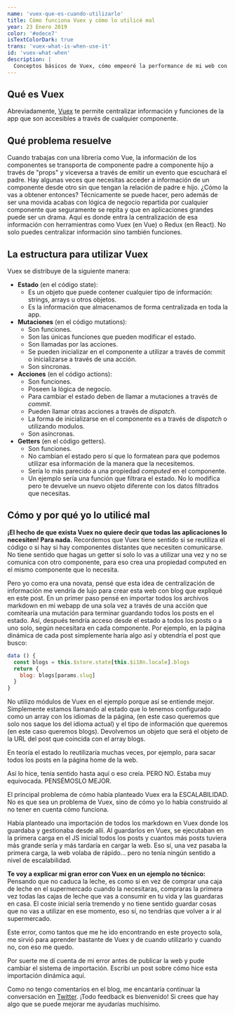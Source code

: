```yaml
---
name: 'vuex-que-es-cuando-utilizarlo'
title: Cómo funciona Vuex y cómo lo utilicé mal
year: 23 Enero 2019
color: '#edece7'
isTextColorDark: true
trans: 'vuex-what-is-when-use-it'
id: 'vuex-what-when'
description: |
  Conceptos básicos de Vuex, cómo empeoré la performance de mi web con ello y por qué
---
```

## Qué es Vuex

Abreviadamente, [Vuex](https://vuex.vuejs.org/) te permite centralizar información y funciones de la app que son accesibles a través de cualquier componente.

## Qué problema resuelve

Cuando trabajas con una librería como Vue, la información de los componentes se transporta de componente padre a componente hijo a través de "props" y viceversa a través de emitir un evento que escuchará el padre. Hay algunas veces que necesitas acceder a información de un componente desde otro sin que tengan la relación de padre e hijo. ¿Cómo la vas a obtener entonces? Técnicamente se puede hacer, pero además de ser una movida acabas con lógica de negocio repartida por cualquier componente que seguramente se repita y que en aplicaciones grandes puede ser un drama. Aquí es donde entra la centralización de esa información con herramientras como Vuex (en Vue) o Redux (en React). No solo puedes centralizar información sino también funciones. 

## La estructura para utilizar Vuex
Vuex se distribuye de la siguiente manera:

- **Estado** (en el código <inline-code>state</inline-code>):
  - Es un objeto que puede contener cualquier tipo de información: strings, arrays u otros objetos.
  - Es la información que almacenamos de forma centralizada en toda la app.
- **Mutaciones** (en el código <inline-code>mutations</inline-code>):
  - Son funciones.
  - Son las únicas funciones que pueden modificar el estado.
  - Son llamadas por las acciones.
  - Se pueden inicializar en el componente a utilizar a través de commit o inicializarse a través de una acción.
  - Son síncronas.
- **Acciones** (en el código <inline-code>actions</inline-code>):
  - Son funciones.
  - Poseen la lógica de negocio.
  - Para cambiar el estado deben de llamar a mutaciones a través de *commit*.
  - Pueden llamar otras acciones a través de *dispatch*. 
  - La forma de inicializarse en el componente es a través de *dispatch* o utilizando modulos.
  - Son asíncronas.
- **Getters** (en el código <inline-code>getters</inline-code>).
  - Son funciones.
  - No cambian el estado pero sí que lo formatean para que podemos utilizar esa información de la manera que la necesitemos.
  - Sería lo más parecido a una propiedad *computed* en el componente. 
  - Un ejemplo sería una función que filtrara el estado. No lo modifica pero te devuelve un nuevo objeto diferente con los datos filtrados que necesitas.

## Cómo y por qué yo lo utilicé mal

**¡El hecho de que exista Vuex no quiere decir que todas las aplicaciones lo necesiten! Para nada.** Recordemos que Vuex tiene sentido si se reutiliza el código o si hay si hay componentes distantes que necesiten comunicarse. No tiene sentido que hagas un getter si solo lo vas a utilizar una vez y no se comunica con otro componente, para eso crea una propiedad computed en el mismo componente que lo necesita.

Pero yo como era una novata, pensé que esta idea de centralización de información me vendría de lujo para crear esta web con blog que expliqué en este <nuxt-link to="blog-usando-vue-nuxt-markdown">post</nuxt-link>. En un primer paso pensé en importar todos los archivos markdown en mi webapp de una sola vez a través de una acción que comitearía una mutación para terminar guardando todos los posts en el estado. Así, después tendría acceso desde el estado a todos los posts o a uno solo, según necesitara en cada componente. Por ejemplo, en la página dinámica de cada post simplemente haría algo así y obtendría el post que busco:

```javascript
data () {
  const blogs = this.$store.state[this.$i18n.locale].blogs
  return {
    blog: blogs[params.slug]
  }
}
```

No utilizo módulos de Vuex en el ejemplo porque así se entiende mejor. Simplemente estamos llamando al estado que lo tenemos configurado como un array con los idiomas de la página, (en este caso queremos que solo nos saque los del idioma actual) y el tipo de información que queremos (en este caso queremos blogs).
Devolvemos un objeto que será el objeto de la URL del post que coincida con el array blogs.

En teoría el estado lo reutilizaría muchas veces, por ejemplo, para sacar todos los posts en la página home de la web.

Así lo hice, tenía sentido hasta aquí o eso creía. PERO NO. Estaba muy equivocada. PENSÉMOSLO MEJOR.

El principal problema de cómo había planteado Vuex era la ESCALABILIDAD. No es que sea un problema de Vuex, sino de cómo yo lo había construido al no tener en cuenta cómo funciona.

Había planteado una importación de todos los markdown en Vuex donde los guardaba y gestionaba desde allí. Al guardarlos en Vuex, se ejecutaban en la primera carga en el JS inicial todos los posts y cuantos más posts tuviera más grande sería y más tardaría en cargar la web. Eso sí, una vez pasaba la primera carga, la web volaba de rápido... pero no tenía ningún sentido a nivel de escalabilidad.

**Te voy a explicar mi gran error con Vuex en un ejemplo no técnico:** Pensando que no caduca la leche, es como si en vez de comprar una caja de leche en el supermercado cuando la necesitaras, compraras la primera vez todas las cajas de leche que vas a consumir en tu vida y las guardaras en casa. El coste inicial sería tremendo y no tiene sentido guardar cosas que no vas a utilizar en ese momento, eso sí, no tendrías que volver a ir al supermercado.

Este error, como tantos que me he ido encontrando en este proyecto sola, me sirvió para aprender bastante de Vuex y de cuando utilizarlo y cuando no, con eso me quedo.

Por suerte me dí cuenta de mi error antes de publicar la web y pude cambiar el sistema de importación. Escribí un post sobre cómo hice esta importación dinámica <nuxt-link to="blog-usando-vue-nuxt-markdown"> aquí</nuxt-link>.

Como no tengo comentarios en el blog, me encantaría continuar la conversación en [Twitter](https://twitter.com/MarinaAisa). ¡Todo feedback es bienvenido! Si crees que hay algo que se puede mejorar me ayudarías muchísimo.